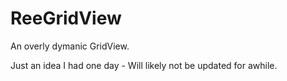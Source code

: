 # ReeGridView
An overly dymanic GridView.

Just an idea I had one day - Will likely not be updated for awhile.
